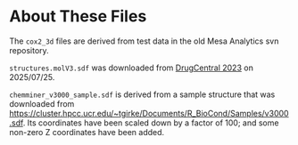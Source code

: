 # About These Files

The `cox2_3d` files are derived from test data in the old Mesa Analytics svn repository.

`structures.molV3.sdf` was downloaded from [DrugCentral 2023](https://drugcentral.org/download) on 2025/07/25.

`chemminer_v3000_sample.sdf` is derived from a sample structure that was downloaded from https://cluster.hpcc.ucr.edu/~tgirke/Documents/R_BioCond/Samples/v3000.sdf. Its coordinates have been scaled down by a factor of 100; and some non-zero Z coordinates have been added.

